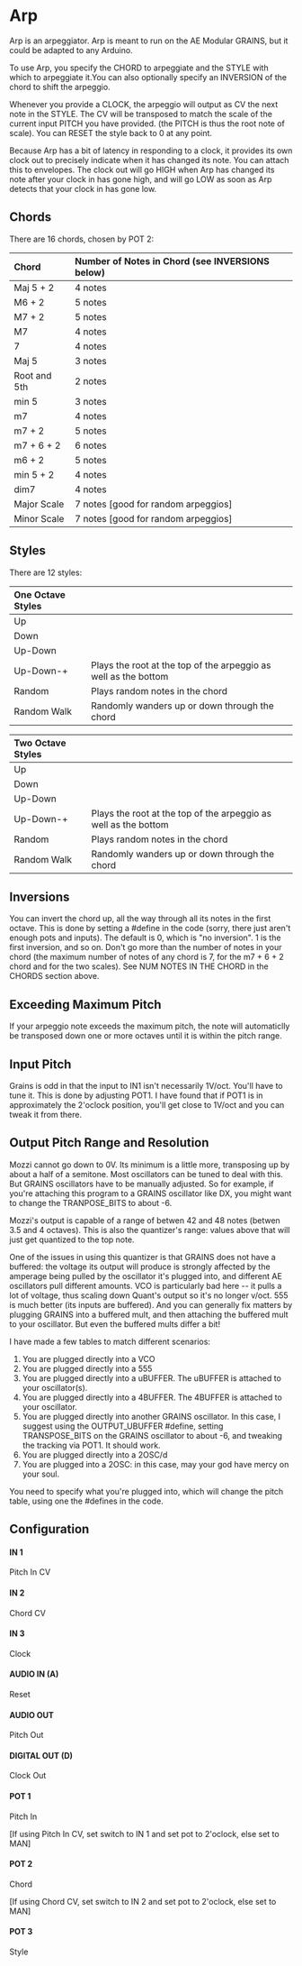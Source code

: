 # Arp

Arp is an arpeggiator.  Arp is meant to run on the AE Modular GRAINS, but it could be  adapted to any Arduino.

To use Arp, you specify the CHORD to arpeggiate and the STYLE with which to arpeggiate it.You can also optionally specify an INVERSION of the chord to shift the arpeggio.

Whenever you provide a CLOCK, the arpeggio will output as CV the next note in the STYLE. The CV will be transposed to match the scale of the current input PITCH you have provided. (the PITCH is thus the root note of scale).  You can RESET the style back to 0 at any point.

Because Arp has a bit of latency in responding to a clock, it provides its own clock out to precisely indicate when it has changed its note.  You can attach this to envelopes.  The clock out will go HIGH when Arp has changed its note after your clock in has gone high,  and will go LOW as soon as Arp detects that your clock in has gone low.

## Chords
There are 16 chords, chosen by POT 2:

| Chord			| Number of Notes in Chord (see INVERSIONS below)  |
|:---------------|:-----------------------------------------------|
| Maj 5 + 2		| 4 notes                                        |
| M6 + 2			| 5 notes                                        |
| M7 + 2			| 5 notes                                        |
| M7				| 4 notes                                        |
| 7              | 4 notes                                        |
| Maj 5			| 3 notes                                        |
| Root and 5th	| 2 notes                                        |
| min 5			| 3 notes                                        |
| m7				| 4 notes                                        |
| m7 + 2			| 5 notes                                        |
| m7 + 6 + 2		| 6 notes                                        |
| m6 + 2			| 5 notes                                        |
| min 5 + 2		| 4 notes                                        |
| dim7			   | 4 notes                                        |
| Major Scale		| 7 notes	[good for random arpeggios]            |
| Minor Scale 	| 7 notes	[good for random arpeggios]            |


## Styles
There are 12 styles:

| One Octave Styles |                                                                 |
|:------------------|:----------------------------------------------------------------|
| Up                |                                                                 |
| Down              |                                                                 |
| Up-Down           |                                                                 |
| Up-Down-+         | Plays the root at the top of the arpeggio as well as the bottom |
| Random            | Plays random notes in the chord                                 |
| Random Walk	       | Randomly wanders up or down through the chord                   |

| Two Octave Styles |                                                                 |
|:------------------|:----------------------------------------------------------------|
| Up                |                                                                 |
| Down              |                                                                 |
| Up-Down           |                                                                 |
| Up-Down-+	       | Plays the root at the top of the arpeggio as well as the bottom |
| Random            | Plays random notes in the chord                                 |
| Random Walk	       | Randomly wanders up or down through the chord                   |


## Inversions

You can invert the chord up, all the way through all its notes in the first octave. This is done by setting a #define in the code (sorry, there just aren't enough pots and inputs). The default is 0, which is "no inversion".  1 is the first inversion, and so on.  Don't go more than the number of notes in your chord (the maximum number of notes of any chord is 7, for the m7 + 6 + 2 chord and for the two scales).  See NUM NOTES IN THE CHORD in the CHORDS section above.


## Exceeding Maximum Pitch
If your arpeggio note exceeds the maximum pitch, the note will automaticlly be transposed down one or more octaves until it is within the pitch range.


## Input Pitch
Grains is odd in that the input to IN1 isn't necessarily 1V/oct.  You'll have to tune it. This is done by adjusting POT1.  I have found that if POT1 is in approximately the 2'oclock position, you'll get close to 1V/oct and you can tweak it from there.


## Output Pitch Range and Resolution

Mozzi cannot go down to 0V.  Its minimum is a little more, transposing up by about a half of a semitone.   Most oscillators can be tuned to deal with this. But GRAINS oscillators have to be manually adjusted.  So for example, if you're attaching  this program to a GRAINS oscillator like DX, you might want to change the TRANPOSE\_BITS to about -6.

Mozzi's output is capable of a range of betwen 42 and 48 notes (betwen 3.5 and 4 octaves).   This is also the quantizer's range: values above that will just get quantized to the top note.

One of the issues in using this quantizer is that GRAINS does not have a buffered: the voltage its output will produce is strongly affected by the amperage being pulled by the oscillator it's plugged into, and different AE oscillators pull different amounts. VCO is particularly bad here -- it pulls a lot of voltage, thus scaling down Quant's output so it's no longer v/oct.  555 is much better (its inputs are buffered).  And you can generally fix matters by plugging GRAINS into a buffered mult, and then attaching the buffered mult to your oscillator.  But even the buffered mults differ a bit!

I have made a few tables to match different scenarios:

1. You are plugged directly into a VCO
2. You are plugged directly into a 555
3. You are plugged directly into a uBUFFER.  The uBUFFER is attached to your oscillator(s).
4. You are plugged directly into a 4BUFFER.  The 4BUFFER is attached to your oscillator.
5. You are plugged directly into another GRAINS oscillator.  In this case, I suggest using the OUTPUT\_UBUFFER #define, setting TRANSPOSE\_BITS on the GRAINS oscillator to about -6, and tweaking the tracking via POT1.  It should work.
6. You are plugged directly into a 2OSC/d
7. You are plugged into a 2OSC: in this case, may your god have mercy on your soul.

You need to specify what you're plugged into, which will change the pitch table, using one the #defines in the code.



## Configuration

#### IN 1
Pitch In CV
#### IN 2
Chord CV
#### IN 3
Clock
#### AUDIO IN (A)
Reset
#### AUDIO OUT
Pitch Out
#### DIGITAL OUT (D) 
Clock Out
#### POT 1
Pitch In

[If using Pitch In CV, set switch to IN 1 and set pot to 2'oclock, else set to MAN]
#### POT 2
Chord

[If using Chord CV, set switch to IN 2 and set pot to 2'oclock, else set to MAN]
#### POT 3
Style
